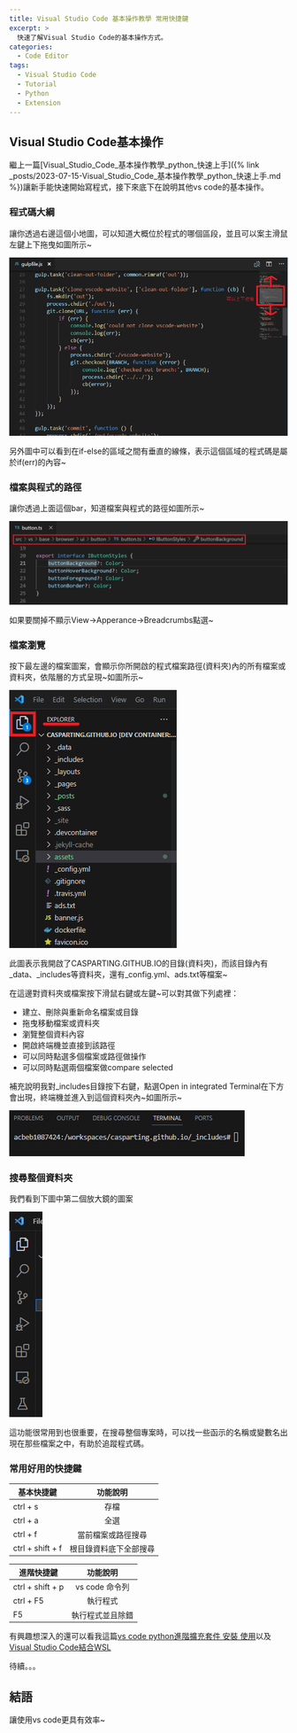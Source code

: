 ```yaml
---
title: Visual Studio Code 基本操作教學 常用快捷鍵
excerpt: >
  快速了解Visual Studio Code的基本操作方式。
categories:
  - Code Editor
tags:
  - Visual Studio Code
  - Tutorial
  - Python
  - Extension
---
```

## Visual Studio Code基本操作
繼上一篇[Visual_Studio_Code_基本操作教學_python_快速上手]({% link _posts/2023-07-15-Visual_Studio_Code_基本操作教學_python_快速上手.md %})讓新手能快速開始寫程式，接下來底下在說明其他vs code的基本操作。

### 程式碼大綱
讓你透過右邊這個小地圖，可以知道大概位於程式的哪個區段，並且可以案主滑鼠左鍵上下拖曳如圖所示~

![minimap](/assets/images/minimap.png)

另外圖中可以看到在if-else的區域之間有垂直的線條，表示這個區域的程式碼是屬於if(err)的內容~

### 檔案與程式的路徑
讓你透過上面這個bar，知道檔案與程式的路徑如圖所示~

![breadcrumbs](/assets/images/breadcrumbs.png)

如果要關掉不顯示View->Apperance->Breadcrumbs點選~

### 檔案瀏覽
按下最左邊的檔案圖案，會顯示你所開啟的程式檔案路徑(資料夾)內的所有檔案或資料夾，依階層的方式呈現~如圖所示~

![explorer](/assets/images/explorer.png)

此圖表示我開啟了CASPARTING.GITHUB.IO的目錄(資料夾)，而該目錄內有_data、_includes等資料夾，還有_config.yml、ads.txt等檔案~

在這邊對資料夾或檔案按下滑鼠右鍵或左鍵~可以對其做下列處裡：
* 建立、刪除與重新命名檔案或目錄
* 拖曳移動檔案或資料夾
* 瀏覽整個資料內容
* 開啟終端機並直接到該路徑
* 可以同時點選多個檔案或路徑做操作
* 可以同時點選兩個檔案做compare selected

補充說明我對_includes目錄按下右鍵，點選Open in integrated Terminal在下方會出現，終端機並進入到這個資料夾內~如圖所示~

![open_intergrated_terminal](/assets/images/open_intergrated_terminal.png)

### 搜尋整個資料夾

我們看到下圖中第二個放大鏡的圖案

![vscode_tutorial_bar](/assets/images/vscode_tutorial_bar.png)

這功能很常用到也很重要，在搜尋整個專案時，可以找一些函示的名稱或變數名出現在那些檔案之中，有助於追蹤程式碼。

### 常用好用的快捷鍵

|  基本快捷鍵  |    功能說明    |
|----------|:-------------:|
| ctrl + s |存檔|
| ctrl + a |全選|
| ctrl + f |當前檔案或路徑搜尋|
| ctrl + shift + f |根目錄資料底下全部搜尋|

|  進階快捷鍵  |    功能說明    |
|----------|:-------------:|
| ctrl + shift + p |vs code 命令列|
| ctrl + F5 |執行程式|
| F5 |執行程式並且除錯|

有興趣想深入的還可以看我這篇[vs code python進階擴充套件 安裝 使用](./2023-07-16-Visual%20Studio%20Code%20python%20進階擴充套件%20安裝%20使用%20介紹.md)以及[Visual Studio Code結合WSL](./2023-06-17-VScode%20+%20Remote%20Wsl%20+%20Docker%20的使用.md)


待續。。。
## 結語
讓使用vs code更具有效率~